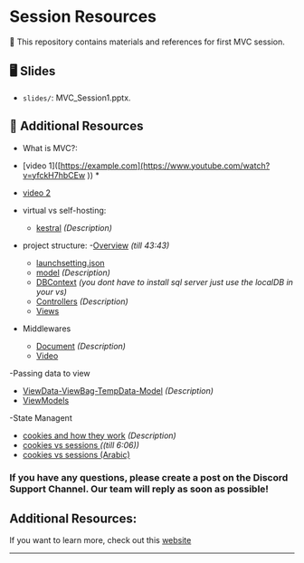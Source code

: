 # Session Resources  

📂 This repository contains materials and references for first MVC session.  


## 🖥️ Slides  
- `slides/`: MVC_Session1.pptx.  


## 🔗 Additional Resources  
-  What is MVC?:
  - [video 1]([https://example.com](https://www.youtube.com/watch?v=yfckH7hbCEw
)) * 
  - [video 2](https://example.com)
    
- virtual vs self-hosting:
  - [kestral](video:https://www.youtube.com/watch?v=yTBEO9dTUI4&list=PL1BztTYDF-QPgfvPouABKLwfTKxB6z7gk&index=5) *(Description)*
    
- project structure:
  -[Overview](https://www.youtube.com/watch?v=RWXKysImabs&t=456s) *(till 43:43)*
  - [launchsetting.json ](https://www.youtube.com/watch?v=FgykxrF35XQ&list=PL1BztTYDF-QPgfvPouABKLwfTKxB6z7gk&index=6)
  - [model](https://www.youtube.com/watch?v=p2kzp2d0a4A&list=PL82C6-O4XrHde_urqhKJHH-HTUfTK6siO&index=2) *(Description)*  
  - [DBContext](https://www.youtube.com/watch?v=af_tK9LUiX0&list=PL82C6-O4XrHde_urqhKJHH-HTUfTK6siO&index=3) *(you dont have to install sql server just use the localDB in your vs)*
  - [Controllers](https://www.youtube.com/watch?v=709kkA8v_WA&list=PL82C6-O4XrHde_urqhKJHH-HTUfTK6siO&index=4) *(Description)*  
  - [Views](https://www.youtube.com/watch?v=tkaF4Bb7RG8&list=PL82C6-O4XrHde_urqhKJHH-HTUfTK6siO&index=5)

- Middlewares
  - [Document](https://dotnettutorials.net/lesson/asp-net-core-middleware-components/
) *(Description)*  
  - [Video](https://www.youtube.com/watch?v=BDmTpMtn0cI)
 
-Passing data to view
  - [ViewData-ViewBag-TempData-Model](https://www.youtube.com/watch?v=YRml8vkcUDI
) *(Description)*  
  - [ViewModels](https://www.youtube.com/watch?v=NfUccG5faBQ)

-State Managent
   - [cookies and how they work](https://www.youtube.com/watch?v=YRml8vkcUDI
) *(Description)*
   - [cookies vs sessions ](https://www.youtube.com/watch?v=GhrvZ5nUWNg&t=365s)*((till 6:06))*
   - [cookies vs sessions (Arabic) ](https://www.youtube.com/watch?v=GhrvZ5nUWNg&t=365s)

### If you have any questions, please create a post on the Discord Support Channel. Our team will reply as soon as possible!

## Additional Resources:
If you want to learn more, check out this [website](https://dotnettutorials.net/course/asp-net-core-tutorials/)


 







---
